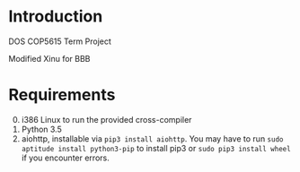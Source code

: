 Introduction
============

DOS COP5615 Term Project

Modified Xinu for BBB

Requirements
============

0. i386 Linux to run the provided cross-compiler
0. Python 3.5
0. aiohttp, installable via ```pip3 install aiohttp```. You may have to run ```sudo aptitude install python3-pip``` to install pip3 or ```sudo pip3 install wheel``` if you encounter errors.

